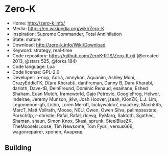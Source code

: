 # Zero-K

- Home: http://zero-k.info/
- Media: https://en.wikipedia.org/wiki/Zero-K
- Inspiration: Supreme Commander, Total Annihilation
- State: mature
- Download: http://zero-k.info/Wiki/Download
- Keyword: strategy, real-time
- Code repository: https://github.com/ZeroK-RTS/Zero-K.git (@created 2013, @stars 525, @forks 184)
- Code language: Lua
- Code license: GPL-2.0
- Developer: a-nop, Adrià, amnykon, Aquanim, Ashley Moni, CrazyEddieTK, D(ara Kharab)i, danfireman, Danny B, Dara Kharabi, darloth, Dave-tB, DeinFreund, Dominic Renaud, esainane, Eshed Shaham, Euan Mutch, frameworld, Gajo Petrovic, GoogleFrog, Helwor, IndeIrae, Jeremy Munson, jklw, Josh Hoover, jseah, KlonZK, L.J. Lim, Legomenon-gh, Licho, Loren Merritt, luckywaldo7, maackey, Mach565, MarcT, Matt Vollrath, Moose, N0U, Owen, Owen Silva, palimpsestate, Porkch0p, r-christie, Rafal, Rafał, rlcevg, RyMarq, Saktoth, Sgathec, Shaman, shaun, Simon Knox, Skasi, sprunk, SteelBlueZK, TheMooseIsLoose, Tim Newsome, Tom Fyuri, versus666, wagonrepairer, xponen, Анархид

## Building
